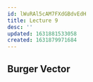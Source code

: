 ```yaml
---
id: lWuRAl5cAM7FXdGBdvEdH
title: Lecture 9
desc: ''
updated: 1631881533058
created: 1631879971684
---
```



## Burger Vector

